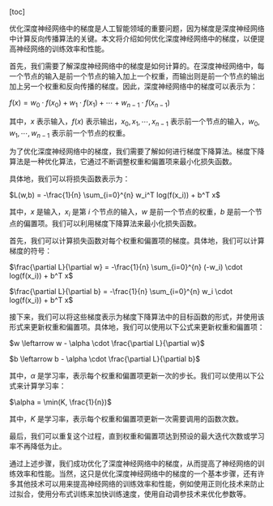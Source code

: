 
[toc]                    
                
                
优化深度神经网络中的梯度是人工智能领域的重要问题，因为梯度是深度神经网络中计算反向传播算法的关键。本文将介绍如何优化深度神经网络中的梯度，以便提高神经网络的训练效率和性能。

首先，我们需要了解深度神经网络中的梯度是如何计算的。在深度神经网络中，每一个节点的输入是前一个节点的输入加上一个权重，而输出则是前一个节点的输出加上另一个权重和反向传播的梯度。因此，深度神经网络中的梯度可以表示为：

$f(x) = w_0 \cdot f(x_0) + w_1 \cdot f(x_1) + \cdots + w_{n-1} \cdot f(x_{n-1})$

其中，$x$ 表示输入，$f(x)$ 表示输出，$x_0, x_1, \cdots, x_{n-1}$ 表示前一个节点的输入，$w_0, w_1, \cdots, w_{n-1}$ 表示前一个节点的权重。

为了优化深度神经网络中的梯度，我们需要了解如何进行梯度下降算法。梯度下降算法是一种优化算法，它通过不断调整权重和偏置项来最小化损失函数。

具体地，我们可以将损失函数表示为：

$L(w,b) = -\frac{1}{n} \sum_{i=0}^{n} w_i^T log(f(x_i)) + b^T x$

其中，$x$ 是输入，$x_i$ 是第 $i$ 个节点的输入，$w$ 是前一个节点的权重，$b$ 是前一个节点的偏置项。我们可以利用梯度下降算法来最小化损失函数。

首先，我们可以计算损失函数对每个权重和偏置项的梯度。具体地，我们可以计算梯度的符号：

$\frac{\partial L}{\partial w} = -\frac{1}{n} \sum_{i=0}^{n} (-w_i) \cdot log(f(x_i)) + b^T x$

$\frac{\partial L}{\partial b} = -\frac{1}{n} \sum_{i=0}^{n} w_i \cdot log(f(x_i)) + b^T x$

接下来，我们可以将这些梯度表示为梯度下降算法中的目标函数的形式，并使用该形式来更新权重和偏置项。具体地，我们可以使用以下公式来更新权重和偏置项：

$w \leftarrow w - \alpha \cdot \frac{\partial L}{\partial w}$

$b \leftarrow b - \alpha \cdot \frac{\partial L}{\partial b}$

其中，$\alpha$ 是学习率，表示每个权重和偏置项更新一次的步长。我们可以使用以下公式来计算学习率：

$\alpha = \min(K, \frac{1}{n})$

其中，$K$ 是学习率，表示每个权重和偏置项更新一次需要调用的函数次数。

最后，我们可以重复这个过程，直到权重和偏置项达到预设的最大迭代次数或学习率不再降低为止。

通过上述步骤，我们成功优化了深度神经网络中的梯度，从而提高了神经网络的训练效率和性能。当然，这只是优化深度神经网络中的梯度的一个基本步骤，还有许多其他技术可以用来提高神经网络的训练效率和性能，例如使用正则化技术来防止过拟合，使用分布式训练来加快训练速度，使用自动调参技术来优化参数等。

